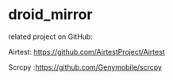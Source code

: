 # droid_mirror

related project on GitHub:

Airtest: https://github.com/AirtestProject/Airtest

Scrcpy :https://github.com/Genymobile/scrcpy
